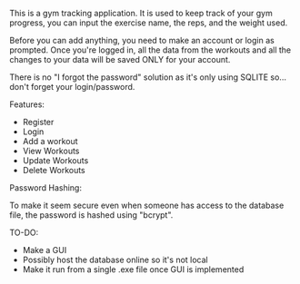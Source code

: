 This is a gym tracking application. It is used to keep track of your gym progress, you can input the exercise name, the reps, and the weight used. 

Before you can add anything, you need to make an account or login as prompted. Once you're logged in, all the data from the workouts and all the changes to your data will be saved ONLY for your account. 

There is no "I forgot the password" solution as it's only using SQLITE so... don't forget your login/password.

Features:

- Register
- Login
- Add a workout
- View Workouts
- Update Workouts
- Delete Workouts

Password Hashing:

To make it seem secure even when someone has access to the database file, the password is hashed using "bcrypt".


TO-DO:

- Make a GUI
- Possibly host the database online so it's not local
- Make it run from a single .exe file once GUI is implemented
